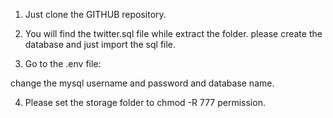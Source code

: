 1) Just clone the GITHUB repository.

2) You will find the twitter.sql file while extract the folder. please create the database and just import the sql file.

3) Go to the .env file:

change the mysql username and password and database name.

4) Please set the storage folder to chmod -R 777 permission.
